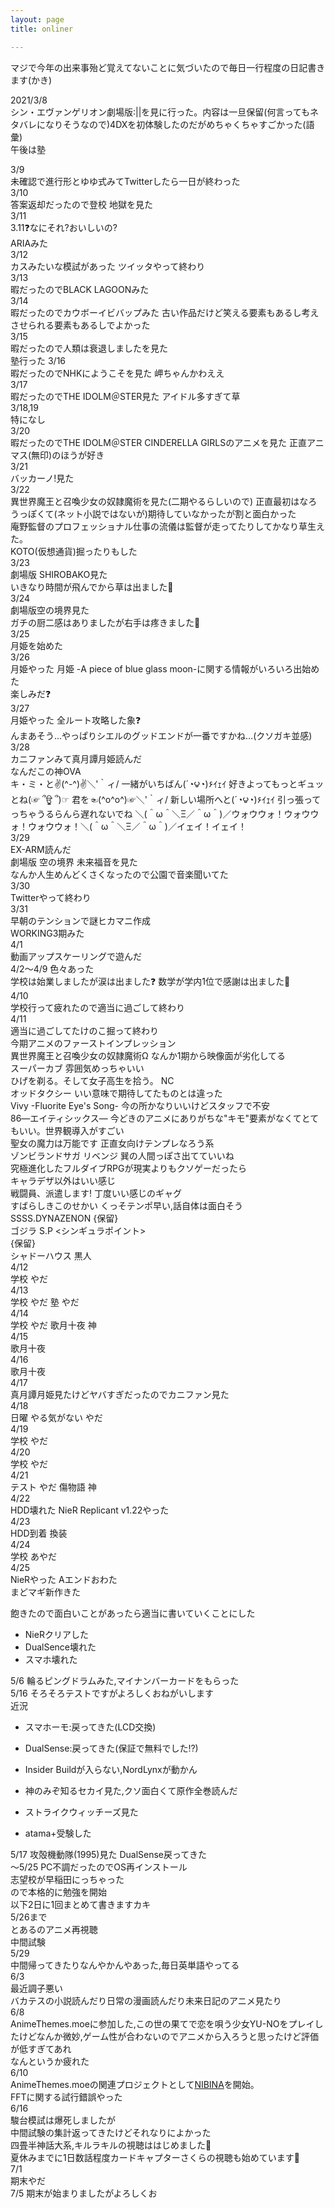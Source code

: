 ```yaml
---
layout: page
title: onliner

---
```


マジで今年の出来事殆ど覚えてないことに気づいたので毎日一行程度の日記書きます(かき)

2021/3/8<br>
シン・エヴァンゲリオン劇場版:||を見に行った。内容は一旦保留(何言ってもネタバレになりそうなので)4DXを初体験したのだがめちゃくちゃすごかった(語彙)<br>
午後は塾

3/9<br>
未確認で進行形とゆゆ式みてTwitterしたら一日が終わった<br> 
3/10<br>
答案返却だったので登校 地獄を見た<br>
3/11<br>
3.11❓なにそれ?おいしいの?<br>
ARIAみた<br>
3/12<br>
カスみたいな模試があった ツイッタやって終わり<br>
3/13<br>
暇だったのでBLACK LAGOONみた<br> 
3/14<br>
暇だったのでカウボーイビバップみた 古い作品だけど笑える要素もあるし考えさせられる要素もあるしでよかった<br>
3/15<br>
暇だったので人類は衰退しましたを見た<br>塾行った
3/16<br>
暇だったのでNHKにようこそを見た 岬ちゃんかわええ<br>
3/17<br>
暇だったのでTHE IDOLM＠STER見た アイドル多すぎて草<br>
3/18,19<br>
特になし<br>
3/20<br>
暇だったのでTHE IDOLM＠STER CINDERELLA GIRLSのアニメを見た 正直アニマス(無印)のほうが好き<br>
3/21<br>
バッカーノ!見た<br>
3/22<br>
異世界魔王と召喚少女の奴隷魔術を見た(二期やるらしいので) 正直最初はなろうっぽくて(ネット小説ではないが)期待していなかったが割と面白かった<br>
庵野監督のプロフェッショナル仕事の流儀は監督が走ってたりしてかなり草生えた。<br>
KOTO(仮想通貨)掘ったりもした<br>
3/23<br>
劇場版 SHIROBAKO見た<br>
いきなり時間が飛んでから草は出ました💝<br>
3/24<br>
劇場版空の境界見た<br>
ガチの厨二感はありましたが右手は疼きました💝<br>
3/25<br>
月姫を始めた<br>
3/26<br>
月姫やった 月姫 -A piece of blue glass moon-に関する情報がいろいろ出始めた<br>
楽しみだ❓<br>
3/27<br>
月姫やった 全ルート攻略した象❓<br>
んまあそう…やっぱりシエルのグッドエンドが一番ですかね…(クソガキ並感)<br>
3/28<br>
カニファンみて真月譚月姫読んだ<br>
なんだこの神OVA<br>
‎キ・ミ・と✌(^-^)✌＼'｀ィ/ 一緒がいちばん(´◔౪◔)۶ｲｪｲ 好きよってもっとギュッとね(☞ ՞ਊ ՞)☞ 君を☜(^o^o^)☞＼'｀ィ/ 新しい場所へと(´◔౪◔)۶ｲｪｲ 引っ張ってっちゃうるらんら遅れないでね
＼(＾ω＾＼Ξ／＾ω＾)／ウォウウォ！ウォウウォ！ウォウウォ！＼(＾ω＾＼Ξ／＾ω＾)／イェイ！イェイ！<br>
3/29<br>
EX-ARM読んだ<br>
劇場版 空の境界 未来福音を見た<br>
なんか人生めんどくさくなったので公園で音楽聞いてた<br>
3/30<br>
Twitterやって終わり<br>
3/31<br>
早朝のテンションで謎ヒカマニ作成<br>
WORKING3期みた<br>
4/1<br>
動画アップスケーリングで遊んだ<br>
4/2～4/9 色々あった<br>
学校は始業しましたが涙は出ました❓ 数学が学内1位で感謝は出ました💝<br>
4/10<br>
学校行って疲れたので適当に過ごして終わり<br>
4/11<br>
適当に過ごしてたけのこ掘って終わり<br>
今期アニメのファーストインプレッション<br>
異世界魔王と召喚少女の奴隷魔術Ω なんか1期から映像面が劣化してる<br>
スーパーカブ 雰囲気めっちゃいい<br>
ひげを剃る。そして女子高生を拾う。 NC<br>
オッドタクシー いい意味で期待してたものとは違った<br>
Vivy -Fluorite Eye's Song- 今の所かなりいいけどスタッフで不安<br>
86―エイティシックス― 今どきのアニメにありがちな"キモ"要素がなくてとてもいい。世界観導入がすごい<br>
聖女の魔力は万能です 正直女向けテンプレなろう系<br>
ゾンビランドサガ リベンジ 巽の人間っぽさ出てていいね<br>
究極進化したフルダイブRPGが現実よりもクソゲーだったら<br>キャラデザ以外はいい感じ<br>
戦闘員、派遣します! 丁度いい感じのギャグ<br>
すばらしきこのせかい くっそテンポ早い,話自体は面白そう<br>
SSSS.DYNAZENON {保留}<br>
ゴジラ S.P <シンギュラポイント><br>{保留}<br>
シャドーハウス 黒人<br>
4/12<br>
学校 やだ<br>
4/13<br>
学校 やだ 塾 やだ<br>
4/14<br>
学校 やだ 歌月十夜 神<br>
4/15<br>
歌月十夜<br>
4/16<br>
歌月十夜<br>
4/17<br>
真月譚月姫見たけどヤバすぎだったのでカニファン見た<br>
4/18<br>
日曜 やる気がない やだ<br>
4/19<br>
学校 やだ<br>
4/20<br>
学校 やだ<br>
4/21<br>テスト やだ 傷物語 神<br>4/22<br>HDD壊れた NieR Replicant v1.22やった<br>4/23<br>HDD到着 換装<br>4/24<br>学校 あやだ<br>4/25<br>NieRやった Aエンドおわた<br>まどマギ新作きた

飽きたので面白いことがあったら適当に書いていくことにした

- NieRクリアした
- DualSence壊れた
- スマホ壊れた 

5/6 輪るピングドラムみた,マイナンバーカードをもらった  
5/16 そろそろテストですがよろしくおねがいします  
近況

- スマホーモ:戻ってきた(LCD交換)

- DualSense:戻ってきた(保証で無料でした⁉)

- Insider Buildが入らない,NordLynxが動かん

- 神のみぞ知るセカイ見た,クソ面白くて原作全巻読んだ

- ストライクウィッチーズ見た

- atama+受験した

5/17 攻殻機動隊(1995)見た DualSense戻ってきた  
～5/25 PC不調だったのでOS再インストール  
志望校が早稲田にっちゃった  
ので本格的に勉強を開始  
以下2日に1回まとめて書きますカキ  
5/26まで  
とあるのアニメ再視聴  
中間試験   
5/29  
中間帰ってきたりなんやかんやあった,毎日英単語やってる  
6/3  
最近調子悪い  
バカテスの小説読んだり日常の漫画読んだり未来日記のアニメ見たり  
6/8  
AnimeThemes.moeに参加した,この世の果てで恋を唄う少女YU-NOをプレイしたけどなんか微妙,ゲーム性が合わないのでアニメから入ろうと思ったけど評価が低すぎてあれ  
なんというか疲れた  
6/10  
AnimeThemes.moeの関連プロジェクトとして[NIBINA](https://animeimqu.blogspot.com/)を開始。  
FFTに関する試行錯誤やった  
6/16  
駿台模試は爆死しましたが  
中間試験の集計返ってきたけどそれなりによかった  
四畳半神話大系,キルラキルの視聴ははじめました💝  
夏休みまでに1日数話程度カードキャプターさくらの視聴も始めています💝  
7/1  
期末やだ  
7/5
期末が始まりましたがよろしくお
